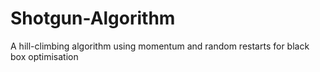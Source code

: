 # Shotgun-Algorithm
A hill-climbing algorithm using momentum and random restarts for black box optimisation
